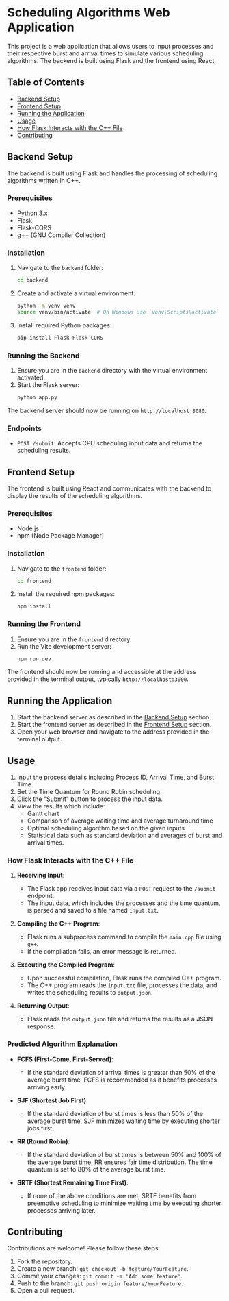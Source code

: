 # Scheduling Algorithms Web Application

This project is a web application that allows users to input processes and their respective burst and arrival times to simulate various scheduling algorithms. The backend is built using Flask and the frontend using React.

## Table of Contents

- [Backend Setup](#backend-setup)
- [Frontend Setup](#frontend-setup)
- [Running the Application](#running-the-application)
- [Usage](#usage)
- [How Flask Interacts with the C++ File](#how-flask-interacts-with-the-c-file)
- [Contributing](#contributing)


## Backend Setup

The backend is built using Flask and handles the processing of scheduling algorithms written in C++.

### Prerequisites

- Python 3.x
- Flask
- Flask-CORS
- g++ (GNU Compiler Collection)

### Installation

1. Navigate to the `backend` folder:
    ```bash
    cd backend
    ```

2. Create and activate a virtual environment:
    ```bash
    python -m venv venv
    source venv/bin/activate  # On Windows use `venv\Scripts\activate`
    ```

3. Install required Python packages:
    ```bash
    pip install Flask Flask-CORS
    ```

### Running the Backend

1. Ensure you are in the `backend` directory with the virtual environment activated.
2. Start the Flask server:
    ```bash
    python app.py
    ```

The backend server should now be running on `http://localhost:8080`.

### Endpoints

- `POST /submit`: Accepts CPU scheduling input data and returns the scheduling results.

## Frontend Setup

The frontend is built using React and communicates with the backend to display the results of the scheduling algorithms.

### Prerequisites

- Node.js
- npm (Node Package Manager)

### Installation

1. Navigate to the `frontend` folder:
    ```bash
    cd frontend
    ```

2. Install the required npm packages:
    ```bash
    npm install
    ```

### Running the Frontend

1. Ensure you are in the `frontend` directory.
2. Run the Vite development server:
    ```bash
    npm run dev
    ```

The frontend should now be running and accessible at the address provided in the terminal output, typically `http://localhost:3000`.

## Running the Application

1. Start the backend server as described in the [Backend Setup](#backend-setup) section.
2. Start the frontend server as described in the [Frontend Setup](#frontend-setup) section.
3. Open your web browser and navigate to the address provided in the terminal output.

## Usage

1. Input the process details including Process ID, Arrival Time, and Burst Time.
2. Set the Time Quantum for Round Robin scheduling.
3. Click the "Submit" button to process the input data.
4. View the results which include:
   - Gantt chart
   - Comparison of average waiting time and average turnaround time
   - Optimal scheduling algorithm based on the given inputs
   - Statistical data such as standard deviation and averages of burst and arrival times.

### How Flask Interacts with the C++ File

1. **Receiving Input**:
   - The Flask app receives input data via a `POST` request to the `/submit` endpoint.
   - The input data, which includes the processes and the time quantum, is parsed and saved to a file named `input.txt`.

2. **Compiling the C++ Program**:
   - Flask runs a subprocess command to compile the `main.cpp` file using `g++`.
   - If the compilation fails, an error message is returned.

3. **Executing the Compiled Program**:
   - Upon successful compilation, Flask runs the compiled C++ program.
   - The C++ program reads the `input.txt` file, processes the data, and writes the scheduling results to `output.json`.

4. **Returning Output**:
   - Flask reads the `output.json` file and returns the results as a JSON response.

### Predicted Algorithm Explanation

- **FCFS (First-Come, First-Served)**:
  - If the standard deviation of arrival times is greater than 50% of the average burst time, FCFS is recommended as it benefits processes arriving early.
  
- **SJF (Shortest Job First)**:
  - If the standard deviation of burst times is less than 50% of the average burst time, SJF minimizes waiting time by executing shorter jobs first.

- **RR (Round Robin)**:
  - If the standard deviation of burst times is between 50% and 100% of the average burst time, RR ensures fair time distribution. The time quantum is set to 80% of the average burst time.

- **SRTF (Shortest Remaining Time First)**:
  - If none of the above conditions are met, SRTF benefits from preemptive scheduling to minimize waiting time by executing shorter processes arriving later.

## Contributing

Contributions are welcome! Please follow these steps:

1. Fork the repository.
2. Create a new branch: `git checkout -b feature/YourFeature`.
3. Commit your changes: `git commit -m 'Add some feature'`.
4. Push to the branch: `git push origin feature/YourFeature`.
5. Open a pull request.




